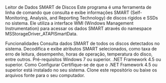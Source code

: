 Leitor de Dados SMART de Discos
Este programa é uma ferramenta de linha de comando que consulta e exibe informações SMART (Self-Monitoring, Analysis, and Reporting Technology) de discos rígidos e SSDs no sistema. Ele utiliza a interface WMI (Windows Management Instrumentation) para acessar os dados SMART através do namespace MSStorageDriver_ATAPISmartData.

Funcionalidades
Consulta dados SMART de todos os discos detectados no sistema.
Decodifica e exibe atributos SMART selecionados, como taxa de erro de leitura, desempenho, horas de operação, temperatura do disco, entre outros.
Pré-requisitos
Windows 7 ou superior.
.NET Framework 4.5 ou superior.
Como Configurar
Certifique-se de que o .NET Framework 4.5 ou superior está instalado no seu sistema.
Clone este repositório ou baixe os arquivos fonte para o seu computador.
